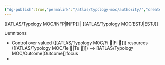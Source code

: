 ```yaml
---
{"dg-publish":true,"permalink":"/atlas/typology-moc/authority/","created":"","updated":""}
---
```



[[ATLAS/Typology MOC/INFP\|INFP]] | [[ATLAS/Typology MOC/ESTJ\|ESTJ]]

Definitions
- Control over valued ([[ATLAS/Typology MOC/Fi 🔱\|Fi 🔱]]) resources ([[ATLAS/Typology MOC/Te 🏹\|Te 🏹]]) --> [[ATLAS/Typology MOC/Outcome\|Outcome]] focus 
- 